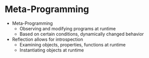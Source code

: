 Meta-Programming
================
- Meta-Programming
  - Observing and modifying programs at runtime
  - Based on certain conditions, dynamically changed behavior
- Reflection allows for introspection
  - Examining objects, properties, functions at runtime
  - Instantiating objects at runtime